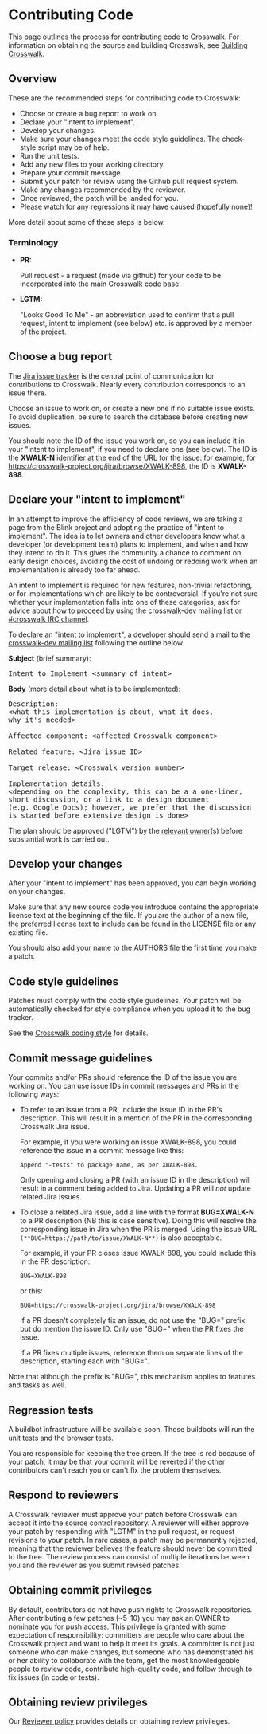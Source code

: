 # Contributing Code
This page outlines the process for contributing code to Crosswalk. For information on obtaining the source and building Crosswalk, see [Building Crosswalk](/contribute/building_crosswalk.html).

## Overview
These are the recommended steps for contributing code to Crosswalk:

* Choose or create a bug report to work on.
* Declare your "intent to implement".
* Develop your changes.
* Make sure your changes meet the code style guidelines. The check-style script may be of help.
* Run the unit tests.
* Add any new files to your working directory.
* Prepare your commit message.
* Submit your patch for review using the Github pull request system.
* Make any changes recommended by the reviewer.
* Once reviewed, the patch will be landed for you.
* Please watch for any regressions it may have caused (hopefully none)!

More detail about some of these steps is below.

### Terminology

*   **PR:**

    Pull request - a request (made via github) for your code to be incorporated into the main Crosswalk code base.

*   **LGTM:**

    "Looks Good To Me" - an abbreviation used to confirm that a pull request, intent to implement (see below) etc. is approved by a member of the project.

## Choose a bug report

The [Jira issue tracker](https://crosswalk-project.org/jira/) is the central point of communication for contributions to Crosswalk. Nearly every contribution corresponds to an issue there.

Choose an issue to work on, or create a new one if no suitable issue exists. To avoid duplication, be sure to search the database before creating new issues.

You should note the ID of the issue you work on, so you can include it in your "intent to implement", if you need to declare one (see below). The ID is the **XWALK-N** identifier at the end of the URL for the issue: for example, for https://crosswalk-project.org/jira/browse/XWALK-898, the ID is **XWALK-898**.

## Declare your "intent to implement"

In an attempt to improve the efficiency of code reviews, we are taking a page from the Blink project and adopting the practice of "intent to implement". The idea is to let owners and other developers know what a developer (or development team) plans to implement, and when and how they intend to do it. This gives the community a chance to comment on early design choices, avoiding the cost of undoing or redoing work when an implementation is already too far ahead.

An intent to implement is required for new features, non-trivial refactoring, or for implementations which are likely to be controversial. If you're not sure whether your implementation falls into one of these categories, ask for advice about how to proceed by using the [crosswalk-dev mailing list or #crosswalk IRC channel](/contribute/community.html).

To declare an "intent to implement", a developer should send a mail to the [crosswalk-dev mailing list](https://lists.crosswalk-project.org/mailman/listinfo/crosswalk-dev) following the outline below.

**Subject** (brief summary):

<pre>
Intent to Implement &lt;summary of intent&gt;
</pre>

**Body** (more detail about what is to be implemented):

<pre>
Description:
&lt;what this implementation is about, what it does,
why it's needed&gt;

Affected component: &lt;affected Crosswalk component&gt;

Related feature: &lt;Jira issue ID&gt;

Target release: &lt;Crosswalk version number&gt;

Implementation details:
&lt;depending on the complexity, this can be a a one-liner,
short discussion, or a link to a design document
(e.g. Google Docs); however, we prefer that the discussion
is started before extensive design is done&gt;
</pre>

The plan should be approved ("LGTM") by the [relevant owner(s)](https://crosswalk-project.org/contribute/reviewer_policy) before substantial work is carried out.

## Develop your changes

After your "intent to implement" has been approved, you can begin working on your changes.

Make sure that any new source code you introduce contains the appropriate license text at the beginning of the file. If you are the author of a new file, the preferred license text to include can be found in the LICENSE file or any existing file.

You should also add your name to the AUTHORS file the first time you make a patch.

## Code style guidelines

Patches must comply with the code style guidelines. Your patch will be automatically checked for style compliance when you upload it to the bug tracker.

See the [Crosswalk coding style](/contribute/coding_style.html) for details.


## Commit message guidelines

Your commits and/or PRs should reference the ID of the issue you are working on. You can use issue IDs in commit messages and PRs in the following ways:

*   To refer to an issue from a PR, include the issue ID in the PR's description. This will result in a mention of the PR in the corresponding Crosswalk Jira issue.

    For example, if you were working on issue XWALK-898, you could reference the issue in a commit message like this:

        Append "-tests" to package name, as per XWALK-898.

    Only opening and closing a PR (with an issue ID in the description) will result in a comment being added to Jira. Updating a PR will *not* update related Jira issues.

*   To close a related Jira issue, add a line with the format **BUG=XWALK-N** to a PR description (NB this is case sensitive). Doing this will resolve the corresponding issue in Jira when the PR is merged. Using the issue URL `(**BUG=https://path/to/issue/XWALK-N**)` is also acceptable.

    For example, if your PR closes issue XWALK-898, you could include this in the PR description:

        BUG=XWALK-898

    or this:

        BUG=https://crosswalk-project.org/jira/browse/XWALK-898

    If a PR doesn't completely fix an issue, do not use the "BUG=" prefix, but do mention the issue ID. Only use "BUG=" when the PR fixes the issue.

    If a PR fixes multiple issues, reference them on separate lines of the description, starting each with "BUG=".

Note that although the prefix is "BUG=", this mechanism applies to features and tasks as well.

## Regression tests

A buildbot infrastructure will be available soon. Those buildbots will run the unit tests and the browser tests.

You are responsible for keeping the tree green. If the tree is red because of your patch, it may be that your commit will be reverted if the other contributors can't reach you or can't fix the problem themselves.

## Respond to reviewers

A Crosswalk reviewer must approve your patch before Crosswalk can accept it into the source control repository. A reviewer will either approve your patch by responding with "LGTM" in the pull request, or request revisions to your patch. In rare cases, a patch may be permanently rejected, meaning that the reviewer believes the feature should never be committed to the tree. The review process can consist of multiple iterations between you and the reviewer as you submit revised patches.

## Obtaining commit privileges

By default, contributors do not have push rights to Crosswalk repositories. After contributing a few patches (~5-10) you may ask an OWNER to nominate you for push access. This privilege is granted with some expectation of responsibility: committers are people who care about the Crosswalk project and want to help it meet its goals. A committer is not just someone who can make changes, but someone who has demonstrated his or her ability to collaborate with the team, get the most knowledgeable people to review code, contribute high-quality code, and follow through to fix issues (in code or tests).

## Obtaining review privileges

Our [Reviewer policy](/contribute/reviewer_policy.html) provides details on obtaining review privileges.
